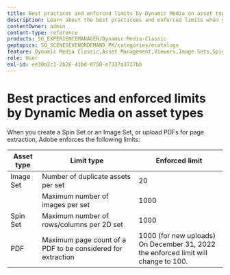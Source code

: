 ```yaml
---
title: Best practices and enforced limits by Dynamic Media on asset types
description: Learn about the best practicees and enforced limits when you create an Image Set or a Spin Set, or upload a PDF.
contentOwner: admin
content-type: reference
products: SG_EXPERIENCEMANAGER/Dynamic-Media-Classic
geptopics: SG_SCENESEVENONDEMAND_PK/categories/ecatalogs
feature: Dynamic Media Classic,Asset Management,Viewers,Image Sets,Spin Sets,eCatalog
role: User
exl-id: ee30a2c1-2b26-41bd-8758-e7337a3727bb
---
```

# Best practices and enforced limits by Dynamic Media on asset types

When you create a Spin Set or an Image Set, or upload PDFs for page extraction, Adobe enforces the following limits:

<!-- | Image | Number of Smart Crops per image | 100<br>Best practice is five.<br>On December 31, 2022 the enforced limit will change to 20. | -->

| Asset type | Limit type | Enforced limit |
| --- | --- | --- |
| Image Set | Number of duplicate assets per set | 20 |
|  | Maximum number of images per set | 1000 |
|Spin Set | Maximum number of rows/columns per 2D set | 1000 |
| PDF | Maximum page count of a PDF to be considered for extraction | 1000 (for new uploads)<br>On December 31, 2022 the enforced limit will change to 100. |

